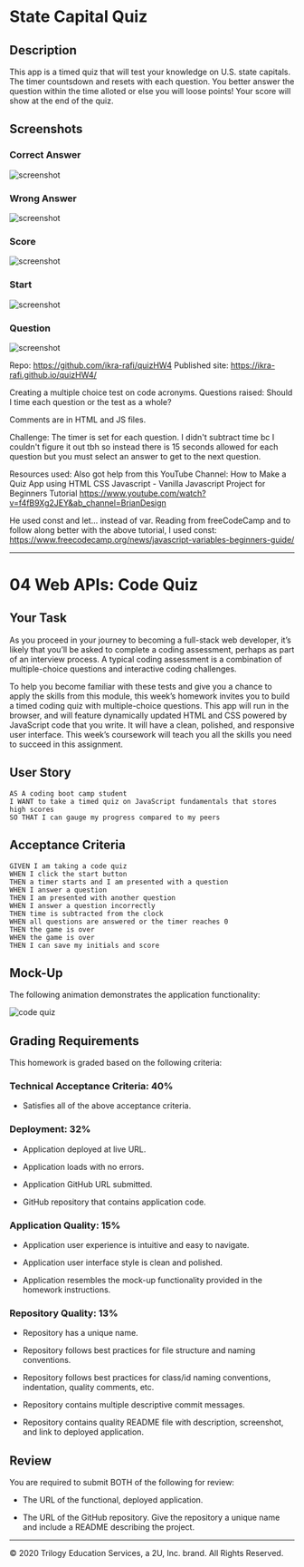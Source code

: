 # State Capital Quiz 
## Description 
This app is a timed quiz that will test your knowledge on U.S. state capitals. The timer countsdown and resets with each question. You better answer the question within the time alloted or else you will loose points! Your score will show at the end of the quiz.

## Screenshots 
### Correct Answer 
![screenshot](Assets/correctquiz.png) 
### Wrong Answer 
![screenshot](Assets/wrongquiz.png)
### Score 
![screenshot](Assets/scorequiz.png)
### Start  
![screenshot](Assets/readyquiz.png)
### Question 
![screenshot](Assets/questionquiz.png)


Repo: https://github.com/ikra-rafi/quizHW4 
Published site: https://ikra-rafi.github.io/quizHW4/ 

Creating a multiple choice test on code acronyms.
Questions raised:   Should I time each question or the test as a whole?

Comments are in HTML and JS files.

Challenge: The timer is set for each question. I didn't subtract time bc I couldn't figure it out tbh 
so instead there is 15 seconds allowed for each question but you must select an answer to 
get to the next question. 

Resources used:
Also got help from this YouTube Channel:
How to Make a Quiz App using HTML CSS Javascript - Vanilla Javascript Project for Beginners Tutorial
https://www.youtube.com/watch?v=f4fB9Xg2JEY&ab_channel=BrianDesign

He used const and let... instead of var. Reading from freeCodeCamp and to follow along better with the above tutorial, 
I used const: https://www.freecodecamp.org/news/javascript-variables-beginners-guide/


----------------------------------------------------------------
                    


# 04 Web APIs: Code Quiz

## Your Task

As you proceed in your journey to becoming a full-stack web developer, it’s likely that you’ll be asked to complete a coding assessment, perhaps as part of an interview process. A typical coding assessment is a combination of multiple-choice questions and interactive coding challenges. 

To help you become familiar with these tests and give you a chance to apply the skills from this module, this week’s homework invites you to build a timed coding quiz with multiple-choice questions. This app will run in the browser, and will feature dynamically updated HTML and CSS powered by JavaScript code that you write. It will have a clean, polished, and responsive user interface. This week’s coursework will teach you all the skills you need to succeed in this assignment.


## User Story

```
AS A coding boot camp student
I WANT to take a timed quiz on JavaScript fundamentals that stores high scores
SO THAT I can gauge my progress compared to my peers
```


## Acceptance Criteria

```
GIVEN I am taking a code quiz
WHEN I click the start button
THEN a timer starts and I am presented with a question
WHEN I answer a question
THEN I am presented with another question
WHEN I answer a question incorrectly
THEN time is subtracted from the clock
WHEN all questions are answered or the timer reaches 0
THEN the game is over
WHEN the game is over
THEN I can save my initials and score
```


## Mock-Up

The following animation demonstrates the application functionality:

![code quiz](./Assets/04-web-apis-homework-demo.gif)


## Grading Requirements

This homework is graded based on the following criteria: 

### Technical Acceptance Criteria: 40%

* Satisfies all of the above acceptance criteria.

### Deployment: 32%

* Application deployed at live URL.

* Application loads with no errors.

* Application GitHub URL submitted.

* GitHub repository that contains application code.

### Application Quality: 15%

* Application user experience is intuitive and easy to navigate.

* Application user interface style is clean and polished.

* Application resembles the mock-up functionality provided in the homework instructions.

### Repository Quality: 13%

* Repository has a unique name.

* Repository follows best practices for file structure and naming conventions.

* Repository follows best practices for class/id naming conventions, indentation, quality comments, etc.

* Repository contains multiple descriptive commit messages.

* Repository contains quality README file with description, screenshot, and link to deployed application.


## Review

You are required to submit BOTH of the following for review:

* The URL of the functional, deployed application.

* The URL of the GitHub repository. Give the repository a unique name and include a README describing the project.

- - -
© 2020 Trilogy Education Services, a 2U, Inc. brand. All Rights Reserved.
